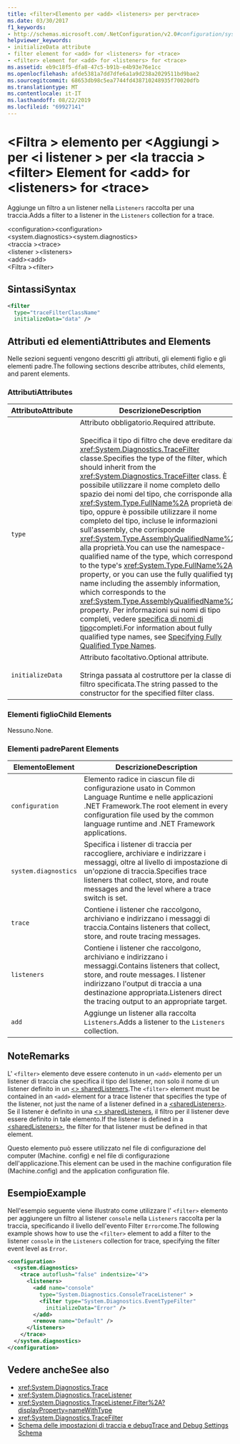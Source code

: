 ```yaml
---
title: <filter>Elemento per <add> <listeners> per per<trace>
ms.date: 03/30/2017
f1_keywords:
- http://schemas.microsoft.com/.NetConfiguration/v2.0#configuration/system.diagnostics/trace/listeners/add/filter
helpviewer_keywords:
- initializeData attribute
- filter element for <add> for <listeners> for <trace>
- <filter> element for <add> for <listeners> for <trace>
ms.assetid: eb9c18f5-dfa8-47c5-b91b-e4b93e76e1cc
ms.openlocfilehash: afde5381a7dd7dfe6a1a9d238a2029511bd9bae2
ms.sourcegitcommit: 68653db98c5ea7744fd438710248935f70020dfb
ms.translationtype: MT
ms.contentlocale: it-IT
ms.lasthandoff: 08/22/2019
ms.locfileid: "69927141"
---
```

# <a name="filter-element-for-add-for-listeners-for-trace"></a><span data-ttu-id="219e0-102">\<Filtra > elemento per \<Aggiungi > per \<i listener > per \<la traccia ></span><span class="sxs-lookup"><span data-stu-id="219e0-102">\<filter> Element for \<add> for \<listeners> for \<trace></span></span>
<span data-ttu-id="219e0-103">Aggiunge un filtro a un listener nella `Listeners` raccolta per una traccia.</span><span class="sxs-lookup"><span data-stu-id="219e0-103">Adds a filter to a listener in the `Listeners` collection for a trace.</span></span>  
  
 <span data-ttu-id="219e0-104">\<configuration></span><span class="sxs-lookup"><span data-stu-id="219e0-104">\<configuration></span></span>  
<span data-ttu-id="219e0-105">\<system.diagnostics></span><span class="sxs-lookup"><span data-stu-id="219e0-105">\<system.diagnostics></span></span>  
<span data-ttu-id="219e0-106">\<traccia ></span><span class="sxs-lookup"><span data-stu-id="219e0-106">\<trace></span></span>  
<span data-ttu-id="219e0-107">\<listener ></span><span class="sxs-lookup"><span data-stu-id="219e0-107">\<listeners></span></span>  
<span data-ttu-id="219e0-108">\<add></span><span class="sxs-lookup"><span data-stu-id="219e0-108">\<add></span></span>  
<span data-ttu-id="219e0-109">\<Filtra ></span><span class="sxs-lookup"><span data-stu-id="219e0-109">\<filter></span></span>  
  
## <a name="syntax"></a><span data-ttu-id="219e0-110">Sintassi</span><span class="sxs-lookup"><span data-stu-id="219e0-110">Syntax</span></span>  
  
```xml  
<filter   
  type="traceFilterClassName"   
  initializeData="data" />  
```  
  
## <a name="attributes-and-elements"></a><span data-ttu-id="219e0-111">Attributi ed elementi</span><span class="sxs-lookup"><span data-stu-id="219e0-111">Attributes and Elements</span></span>  
 <span data-ttu-id="219e0-112">Nelle sezioni seguenti vengono descritti gli attributi, gli elementi figlio e gli elementi padre.</span><span class="sxs-lookup"><span data-stu-id="219e0-112">The following sections describe attributes, child elements, and parent elements.</span></span>  
  
### <a name="attributes"></a><span data-ttu-id="219e0-113">Attributi</span><span class="sxs-lookup"><span data-stu-id="219e0-113">Attributes</span></span>  
  
|<span data-ttu-id="219e0-114">Attributo</span><span class="sxs-lookup"><span data-stu-id="219e0-114">Attribute</span></span>|<span data-ttu-id="219e0-115">Descrizione</span><span class="sxs-lookup"><span data-stu-id="219e0-115">Description</span></span>|  
|---------------|-----------------|  
|`type`|<span data-ttu-id="219e0-116">Attributo obbligatorio.</span><span class="sxs-lookup"><span data-stu-id="219e0-116">Required attribute.</span></span><br /><br /> <span data-ttu-id="219e0-117">Specifica il tipo di filtro che deve ereditare dalla <xref:System.Diagnostics.TraceFilter> classe.</span><span class="sxs-lookup"><span data-stu-id="219e0-117">Specifies the type of the filter, which should inherit from the <xref:System.Diagnostics.TraceFilter> class.</span></span> <span data-ttu-id="219e0-118">È possibile utilizzare il nome completo dello spazio dei nomi del tipo, che corrisponde alla <xref:System.Type.FullName%2A> proprietà del tipo, oppure è possibile utilizzare il nome completo del tipo, incluse le informazioni sull'assembly, che corrisponde <xref:System.Type.AssemblyQualifiedName%2A> alla proprietà.</span><span class="sxs-lookup"><span data-stu-id="219e0-118">You can use the namespace-qualified name of the type, which corresponds to the type's <xref:System.Type.FullName%2A> property, or you can use the fully qualified type name including the assembly information, which corresponds to the <xref:System.Type.AssemblyQualifiedName%2A> property.</span></span> <span data-ttu-id="219e0-119">Per informazioni sui nomi di tipo completi, vedere [specifica di nomi di tipo](../../../reflection-and-codedom/specifying-fully-qualified-type-names.md)completi.</span><span class="sxs-lookup"><span data-stu-id="219e0-119">For information about fully qualified type names, see [Specifying Fully Qualified Type Names](../../../reflection-and-codedom/specifying-fully-qualified-type-names.md).</span></span>|  
|`initializeData`|<span data-ttu-id="219e0-120">Attributo facoltativo.</span><span class="sxs-lookup"><span data-stu-id="219e0-120">Optional attribute.</span></span><br /><br /> <span data-ttu-id="219e0-121">Stringa passata al costruttore per la classe di filtro specificata.</span><span class="sxs-lookup"><span data-stu-id="219e0-121">The string passed to the constructor for the specified filter class.</span></span>|  
  
### <a name="child-elements"></a><span data-ttu-id="219e0-122">Elementi figlio</span><span class="sxs-lookup"><span data-stu-id="219e0-122">Child Elements</span></span>  
 <span data-ttu-id="219e0-123">Nessuno.</span><span class="sxs-lookup"><span data-stu-id="219e0-123">None.</span></span>  
  
### <a name="parent-elements"></a><span data-ttu-id="219e0-124">Elementi padre</span><span class="sxs-lookup"><span data-stu-id="219e0-124">Parent Elements</span></span>  
  
|<span data-ttu-id="219e0-125">Elemento</span><span class="sxs-lookup"><span data-stu-id="219e0-125">Element</span></span>|<span data-ttu-id="219e0-126">Descrizione</span><span class="sxs-lookup"><span data-stu-id="219e0-126">Description</span></span>|  
|-------------|-----------------|  
|`configuration`|<span data-ttu-id="219e0-127">Elemento radice in ciascun file di configurazione usato in Common Language Runtime e nelle applicazioni .NET Framework.</span><span class="sxs-lookup"><span data-stu-id="219e0-127">The root element in every configuration file used by the common language runtime and .NET Framework applications.</span></span>|  
|`system.diagnostics`|<span data-ttu-id="219e0-128">Specifica i listener di traccia per raccogliere, archiviare e indirizzare i messaggi, oltre al livello di impostazione di un'opzione di traccia.</span><span class="sxs-lookup"><span data-stu-id="219e0-128">Specifies trace listeners that collect, store, and route messages and the level where a trace switch is set.</span></span>|  
|`trace`|<span data-ttu-id="219e0-129">Contiene i listener che raccolgono, archiviano e indirizzano i messaggi di traccia.</span><span class="sxs-lookup"><span data-stu-id="219e0-129">Contains listeners that collect, store, and route tracing messages.</span></span>|  
|`listeners`|<span data-ttu-id="219e0-130">Contiene i listener che raccolgono, archiviano e indirizzano i messaggi.</span><span class="sxs-lookup"><span data-stu-id="219e0-130">Contains listeners that collect, store, and route messages.</span></span> <span data-ttu-id="219e0-131">I listener indirizzano l'output di traccia a una destinazione appropriata.</span><span class="sxs-lookup"><span data-stu-id="219e0-131">Listeners direct the tracing output to an appropriate target.</span></span>|  
|`add`|<span data-ttu-id="219e0-132">Aggiunge un listener alla raccolta `Listeners`.</span><span class="sxs-lookup"><span data-stu-id="219e0-132">Adds a listener to the `Listeners` collection.</span></span>|  
  
## <a name="remarks"></a><span data-ttu-id="219e0-133">Note</span><span class="sxs-lookup"><span data-stu-id="219e0-133">Remarks</span></span>  
 <span data-ttu-id="219e0-134">L' `<filter>` elemento deve essere contenuto in un `<add>` elemento per un listener di traccia che specifica il tipo del listener, non solo il nome di un listener definito in un [ \<> sharedListeners](sharedlisteners-element.md).</span><span class="sxs-lookup"><span data-stu-id="219e0-134">The `<filter>` element must be contained in an `<add>` element for a trace listener that specifies the type of the listener, not just the name of a listener defined in a [\<sharedListeners>](sharedlisteners-element.md).</span></span> <span data-ttu-id="219e0-135">Se il listener è definito in una [ \<> sharedListeners](sharedlisteners-element.md), il filtro per il listener deve essere definito in tale elemento.</span><span class="sxs-lookup"><span data-stu-id="219e0-135">If the listener is defined in a [\<sharedListeners>](sharedlisteners-element.md), the filter for that listener must be defined in that element.</span></span>  
  
 <span data-ttu-id="219e0-136">Questo elemento può essere utilizzato nel file di configurazione del computer (Machine. config) e nel file di configurazione dell'applicazione.</span><span class="sxs-lookup"><span data-stu-id="219e0-136">This element can be used in the machine configuration file (Machine.config) and the application configuration file.</span></span>  
  
## <a name="example"></a><span data-ttu-id="219e0-137">Esempio</span><span class="sxs-lookup"><span data-stu-id="219e0-137">Example</span></span>  
 <span data-ttu-id="219e0-138">Nell'esempio seguente viene illustrato come utilizzare l' `<filter>` elemento per aggiungere un filtro al listener `console` nella `Listeners` raccolta per la traccia, specificando il livello dell'evento Filter `Error`come.</span><span class="sxs-lookup"><span data-stu-id="219e0-138">The following example shows how to use the `<filter>` element to add a filter to the listener `console` in the `Listeners` collection for trace, specifying the filter event level as `Error`.</span></span>  
  
```xml  
<configuration>  
  <system.diagnostics>  
    <trace autoflush="false" indentsize="4">  
      <listeners>  
        <add name="console"   
          type="System.Diagnostics.ConsoleTraceListener" >  
          <filter type="System.Diagnostics.EventTypeFilter"   
            initializeData="Error" />  
        </add>  
        <remove name="Default" />  
      </listeners>  
    </trace>  
  </system.diagnostics>  
</configuration>  
```  
  
## <a name="see-also"></a><span data-ttu-id="219e0-139">Vedere anche</span><span class="sxs-lookup"><span data-stu-id="219e0-139">See also</span></span>

- <xref:System.Diagnostics.Trace>
- <xref:System.Diagnostics.TraceListener>
- <xref:System.Diagnostics.TraceListener.Filter%2A?displayProperty=nameWithType>
- <xref:System.Diagnostics.TraceFilter>
- [<span data-ttu-id="219e0-140">Schema delle impostazioni di traccia e debug</span><span class="sxs-lookup"><span data-stu-id="219e0-140">Trace and Debug Settings Schema</span></span>](index.md)
